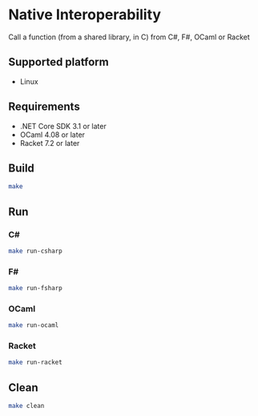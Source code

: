 # Native Interoperability

Call a function (from a shared library, in C) from C#, F#, OCaml or Racket

## Supported platform

- Linux

## Requirements

- .NET Core SDK 3.1 or later
- OCaml 4.08 or later
- Racket 7.2 or later

## Build

```bash
make
```

## Run

### C#

```bash
make run-csharp
```

### F#

```bash
make run-fsharp
```

### OCaml

```bash
make run-ocaml
```

### Racket


```bash
make run-racket
```

## Clean

```bash
make clean
```

